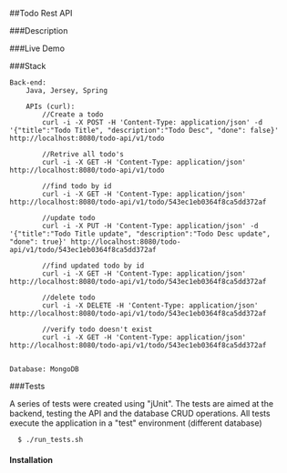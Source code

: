 
##Todo Rest API

###Description

###Live Demo

###Stack

	Back-end: 
		Java, Jersey, Spring
		
		APIs (curl):
			//Create a todo
			curl -i -X POST -H 'Content-Type: application/json' -d '{"title":"Todo Title", "description":"Todo Desc", "done": false}' http://localhost:8080/todo-api/v1/todo

			//Retrive all todo's
			curl -i -X GET -H 'Content-Type: application/json' http://localhost:8080/todo-api/v1/todo

			//find todo by id
			curl -i -X GET -H 'Content-Type: application/json' http://localhost:8080/todo-api/v1/todo/543ec1eb0364f8ca5dd372af

			//update todo
			curl -i -X PUT -H 'Content-Type: application/json' -d '{"title":"Todo Title update", "description":"Todo Desc update", "done": true}' http://localhost:8080/todo-api/v1/todo/543ec1eb0364f8ca5dd372af

			//find updated todo by id
			curl -i -X GET -H 'Content-Type: application/json' http://localhost:8080/todo-api/v1/todo/543ec1eb0364f8ca5dd372af

			//delete todo
			curl -i -X DELETE -H 'Content-Type: application/json' http://localhost:8080/todo-api/v1/todo/543ec1eb0364f8ca5dd372af

			//verify todo doesn't exist
			curl -i -X GET -H 'Content-Type: application/json' http://localhost:8080/todo-api/v1/todo/543ec1eb0364f8ca5dd372af


	Database: MongoDB

###Tests

A series of tests were created using "jUnit". The tests are aimed at the backend, testing the API and the database CRUD operations. All tests execute the application in a "test" environment (different database)

```bash
  $ ./run_tests.sh
```


#### Installation
